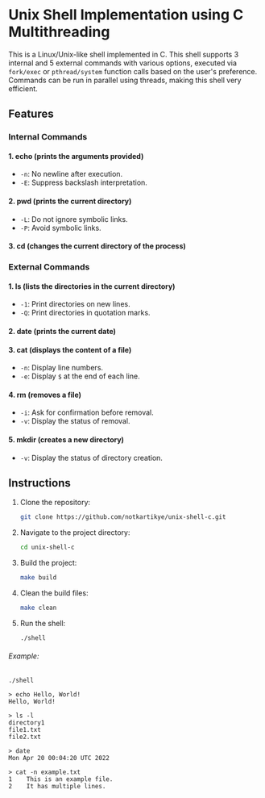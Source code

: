 # Unix Shell Implementation using C Multithreading

This is a Linux/Unix-like shell implemented in C. This shell supports 3 internal and 5 external commands with various options, executed via `fork/exec` or `pthread/system` function calls based on the user's preference. Commands can be run in parallel using threads, making this shell very efficient.

## Features

### Internal Commands

#### 1. echo (prints the arguments provided)
  - `-n`: No newline after execution.
  - `-E`: Suppress backslash interpretation.

#### 2. pwd (prints the current directory)
- `-L`: Do not ignore symbolic links.
- `-P`: Avoid symbolic links.

#### 3. cd (changes the current directory of the process)

### External Commands

#### 1. ls (lists the directories in the current directory)
- `-1`: Print directories on new lines.
- `-Q`: Print directories in quotation marks.

#### 2. date (prints the current date)

#### 3. cat (displays the content of a file)
- `-n`: Display line numbers.
- `-e`: Display `$` at the end of each line.

#### 4. rm (removes a file)
- `-i`: Ask for confirmation before removal.
- `-v`: Display the status of removal.

#### 5. mkdir (creates a new directory)
  - `-v`: Display the status of directory creation.

## Instructions
1. Clone the repository:

    ```bash
    git clone https://github.com/notkartikye/unix-shell-c.git
    ```

2. Navigate to the project directory:
    ```bash
    cd unix-shell-c
    ```
3. Build the project:
    ```bash
    make build
    ```
4. Clean the build files:
    ```bash
    make clean
    ```
5. Run the shell:
    ```bash
    ./shell
    ```

###### Example:
```
./shell

> echo Hello, World!
Hello, World!

> ls -l
directory1
file1.txt
file2.txt

> date
Mon Apr 20 00:04:20 UTC 2022

> cat -n example.txt
1    This is an example file.
2    It has multiple lines.
```

